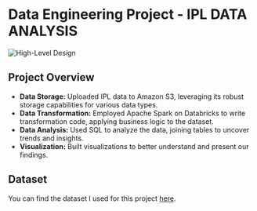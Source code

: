 # Data Engineering Project - IPL DATA ANALYSIS

![High-Level Design](https://i.imgur.com/ZOwc6qn.png)

## Project Overview

- **Data Storage:** Uploaded IPL data to Amazon S3, leveraging its robust storage capabilities for various data types.
- **Data Transformation:** Employed Apache Spark on Databricks to write transformation code, applying business logic to the dataset.
- **Data Analysis:** Used SQL to analyze the data, joining tables to uncover trends and insights.
- **Visualization:** Built visualizations to better understand and present our findings.

## Dataset

You can find the dataset I used for this project [here](https://data.world/raghu543/ipl-data-till-2017).

